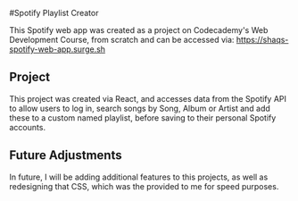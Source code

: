 #Spotify Playlist Creator

This Spotify web app was created as a project on Codecademy's Web Development Course, from scratch and can be accessed via: https://shaqs-spotify-web-app.surge.sh

## Project

This project was created via React, and accesses data from the Spotify API to allow users to log in, search songs by Song, Album or Artist and add these to a custom named playlist, before saving to their personal Spotify accounts.

## Future Adjustments

In future, I will be adding additional features to this projects, as well as redesigning that CSS, which was the provided to me for speed purposes.
